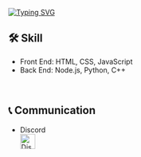 <a href="https://git.io/typing-svg"><img src="https://readme-typing-svg.demolab.com?font=Fira+Code&pause=1000&color=F7F7F7&width=435&lines=Hello+There!+%F0%9F%91%BB%F0%9F%91%BB" alt="Typing SVG" /></a>
<br>
## 🛠️ Skill
* Front End: HTML, CSS, JavaScript
* Back End: Node.js, Python, C++
<br>

## 📞 Communication

* Discord <br><a href="https://discord.com/users/868361472043003934" target="_blank"><img src="https://cdn.discordapp.com/attachments/1208011896322793494/1267711674064834580/discord.png?ex=66a9c800&is=66a87680&hm=0cd882db9cf85ea0c27fd554688fc504f764f76e838e8b2e4eee555ef5dfb8d6&" alt="Discord" width="30" height="30"></a>



